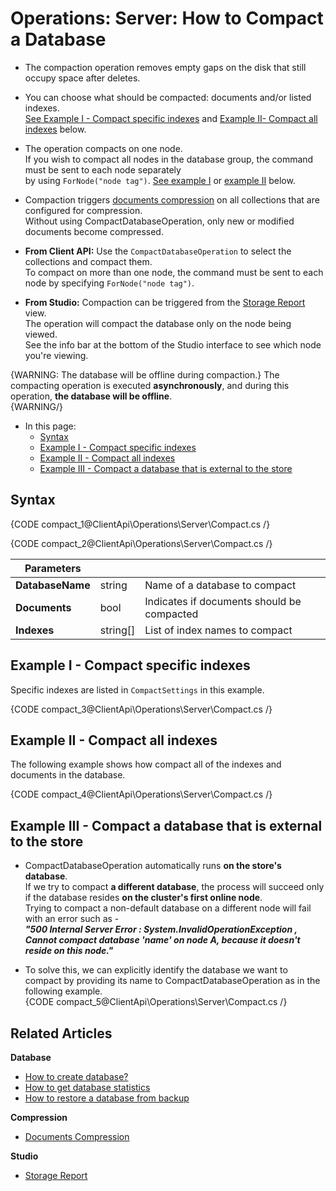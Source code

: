 # Operations: Server: How to Compact a Database

* The compaction operation removes empty gaps on the disk that still occupy space after deletes.

* You can choose what should be compacted: documents and/or listed indexes.  
  [See Example I - Compact specific indexes](../../../client-api/operations/server-wide/compact-database#example-i---compact-specific-indexes) 
  and [Example II- Compact all indexes](../../../client-api/operations/server-wide/compact-database#example-ii---compact-all-indexes) below.

* The operation compacts on one node.  
  If you wish to compact all nodes in the database group, the command must be sent to each node separately  
  by using `ForNode("node tag")`.  [See example I](../../../client-api/operations/server-wide/compact-database#example-i---compact-specific-indexes) 
  or [example II](../../../client-api/operations/server-wide/compact-database#example-ii---compact-all-indexes) below.

* Compaction triggers [documents compression](../../../server/storage/documents-compression) 
  on all collections that are configured for compression.  
  Without using CompactDatabaseOperation, only new or modified documents become compressed.
  
* **From Client API:**
  Use the `CompactDatabaseOperation` to select the collections and compact them.  
  To compact on more than one node, the command must be sent to each node by specifying `ForNode("node tag")`. 

* **From Studio:**
  Compaction can be triggered from the [Storage Report](../../../studio/database/settings/documents-compression#database-storage-report) view.  
  The operation will compact the database only on the node being viewed.  
  See the info bar at the bottom of the Studio interface to see which node you're viewing.

{WARNING: The database will be offline during compaction.}
The compacting operation is executed **asynchronously**, 
and during this operation, **the database will be offline**.  
{WARNING/}

* In this page:
   * [Syntax](../../../client-api/operations/server-wide/compact-database#syntax)
   * [Example I - Compact specific indexes](../../../client-api/operations/server-wide/compact-database#example-i---compact-specific-indexes)
   * [Example II - Compact all indexes](../../../client-api/operations/server-wide/compact-database#example-ii---compact-all-indexes)
   * [Example III - Compact a database that is external to the store](../../../client-api/operations/server-wide/compact-database#example-iii)

## Syntax

{CODE compact_1@ClientApi\Operations\Server\Compact.cs /}

{CODE compact_2@ClientApi\Operations\Server\Compact.cs /}

| Parameters | | |
| ------------- | ------------- | ----- |
| **DatabaseName** | string | Name of a database to compact |
| **Documents** | bool | Indicates if documents should be compacted |
| **Indexes** | string[] | List of index names to compact |

## Example I - Compact specific indexes

Specific indexes are listed in `CompactSettings` in this example.

{CODE compact_3@ClientApi\Operations\Server\Compact.cs /}


## Example II - Compact all indexes

The following example shows how compact all of the indexes and documents in the database. 

{CODE compact_4@ClientApi\Operations\Server\Compact.cs /}


## Example III - Compact a database that is external to the store

* CompactDatabaseOperation automatically runs **on the store's database**.  
  If we try to compact **a different database**, the process will succeed only if the database 
  resides **on the cluster's first online node**.  
  Trying to compact a non-default database on a different node will fail with an error such as -  
  **_"500 Internal Server Error : 
  System.InvalidOperationException , 
  Cannot compact database 'name' on node A, because it doesn't reside on this node."_**  
  
* To solve this, we can explicitly identify the database we want to compact by providing 
  its name to CompactDatabaseOperation as in the following example.  
  {CODE compact_5@ClientApi\Operations\Server\Compact.cs /}

## Related Articles

**Database**

- [How to create database?](../../../client-api/operations/server-wide/create-database) 
- [How to get database statistics](../../../client-api/operations/maintenance/get-statistics)
- [How to restore a database from backup](../../../client-api/operations/server-wide/restore-backup)

**Compression**

- [Documents Compression](../../../server/storage/documents-compression)

**Studio**

- [Storage Report](../../../studio/database/settings/documents-compression#database-storage-report)
